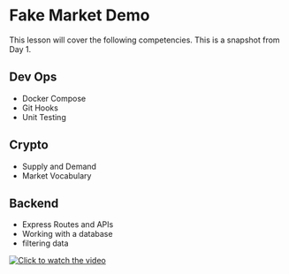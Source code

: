 # Fake Market Demo 

This lesson will cover the following competencies. This is a snapshot from Day 1.  

## Dev Ops 
* Docker Compose
* Git Hooks
* Unit Testing

## Crypto 
* Supply and Demand
* Market Vocabulary

## Backend 
* Express Routes and APIs
* Working with a database
* filtering data

[![Click to watch the video](https://img.youtube.com/vi/LxCpcxX6Xmg/hqdefault.jpg)](https://www.youtube.com/watch?v=LxCpcxX6Xmg)
